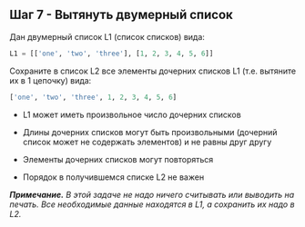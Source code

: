 ## Шаг 7 - Вытянуть двумерный список

Дан двумерный список L1 (список списков) вида:

```python
L1 = [['one', 'two', 'three'], [1, 2, 3, 4, 5, 6]]
```

Сохраните в список L2 все элементы дочерних списков L1 (т.е. вытяните их в 1 цепочку) вида:

```python
['one', 'two', 'three', 1, 2, 3, 4, 5, 6]
```


-   L1 может иметь произвольное число дочерних списков

-   Длины дочерних списков могут быть произвольными (дочерний список может не содержать элементов) и не равны друг другу

-   Элементы дочерних списков могут повторяться

-    Порядок в получившемся списке L2 не важен


***Примечание.*** _В этой задаче не надо ничего считывать или выводить на печать. Все необходимые данные находятся в L1, а сохранить их надо в L2._
